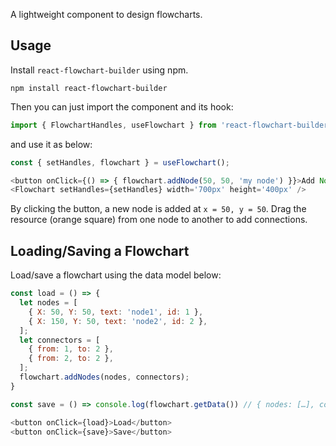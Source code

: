 A lightweight component to design flowcharts. 

## Usage

Install `react-flowchart-builder` using npm.

```shell
npm install react-flowchart-builder
```

Then you can just import the component and its hook:

```js
import { FlowchartHandles, useFlowchart } from 'react-flowchart-builder';
```

and use it as below:

```js
const { setHandles, flowchart } = useFlowchart();
```

```js
<button onClick={() => { flowchart.addNode(50, 50, 'my node') }}>Add Node</button>
<Flowchart setHandles={setHandles} width='700px' height='400px' />
```

By clicking the button, a new node is added at `x = 50, y = 50`. Drag the resource (orange square) from one node to another to add connections.

## Loading/Saving a Flowchart

Load/save a flowchart using the data model below:

```js
const load = () => {
  let nodes = [
    { X: 50, Y: 50, text: 'node1', id: 1 },
    { X: 150, Y: 50, text: 'node2', id: 2 },
  ];
  let connectors = [
    { from: 1, to: 2 },
    { from: 2, to: 2 },
  ];
  flowchart.addNodes(nodes, connectors);
}

const save = () => console.log(flowchart.getData()) // { nodes: […], connectors: […] }
```

```js
<button onClick={load}>Load</button>
<button onClick={save}>Save</button>
```
